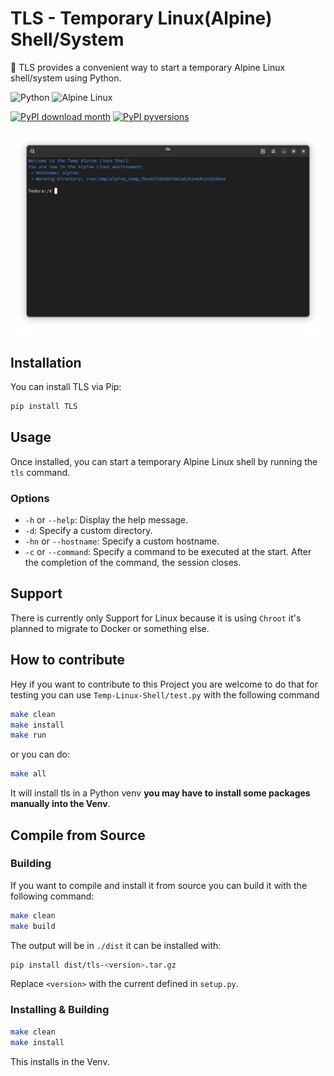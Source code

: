 # TLS - Temporary Linux(Alpine) Shell/System

🚀 TLS provides a convenient way to start a temporary Alpine Linux shell/system using Python.

![Python](https://img.shields.io/badge/python-3670A0?style=for-the-badge&logo=python&logoColor=ffdd54) ![Alpine Linux](https://img.shields.io/badge/Alpine_Linux-%230D597F.svg?style=for-the-badge&logo=alpine-linux&logoColor=white)

[![PyPI download month](https://img.shields.io/pypi/dm/Temp-Linux-Shell.svg)](https://pypi.python.org/pypi/Temp-Linux-Shell/) [![PyPI pyversions](https://img.shields.io/pypi/pyversions/Temp-Linux-Shell.svg)](https://pypi.python.org/pypi/Temp-Linux-Shell//)

![Screenshot of TLS](https://github.com/Noriskky/TLS/blob/main/pictures/screenshot.png?raw=true) 

## Installation

You can install TLS via Pip:

```bash
pip install TLS
```

## Usage

Once installed, you can start a temporary Alpine Linux shell by running the `tls` command.

### Options

- `-h` or `--help`: Display the help message.
- `-d`: Specify a custom directory.
- `-hn` or `--hostname`: Specify a custom hostname.
- `-c` or `--command`: Specify a command to be executed at the start. After the completion of the command, the session closes.

## Support

There is currently only Support for Linux because it is using ``Chroot`` it's planned to migrate to Docker or something else.

## How to contribute

Hey if you want to contribute to this Project you are welcome to do that
for testing you can use ``Temp-Linux-Shell/test.py`` with the following command

```bash
make clean
make install
make run
```
or you can do:

```bash
make all
```

It will install tls in a Python venv __**you may have to install some packages manually into the Venv**__.

## Compile from Source

### Building

If you want to compile and install it from source you can build it with the following command:
```bash
make clean
make build
```
The output will be in ``./dist`` it can be installed with: 
```bash
pip install dist/tls-<version>.tar.gz
```
Replace ``<version>`` with the current defined in ``setup.py``.

### Installing & Building

```bash
make clean
make install
```

This installs in the Venv.